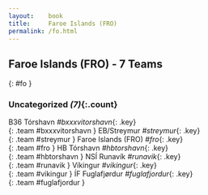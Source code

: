 ```yaml
---
layout:    book
title:     Faroe Islands (FRO)
permalink: /fo.html
---
```


## Faroe Islands (FRO) - 7 Teams
{: #fo }





### Uncategorized _(7)_{:.count}

B36 Tórshavn  _#bxxxvitorshavn_{: .key} <br>
{: .team #bxxxvitorshavn }
EB/Streymur  _#streymur_{: .key} <br>
{: .team #streymur }
Faroe Islands  (FRO) _#fro_{: .key} <br>
{: .team #fro }
HB Tórshavn  _#hbtorshavn_{: .key} <br>
{: .team #hbtorshavn }
NSÍ Runavík  _#runavik_{: .key} <br>
{: .team #runavik }
Víkingur  _#vikingur_{: .key} <br>
{: .team #vikingur }
ÍF Fuglafjørdur  _#fuglafjordur_{: .key} <br>
{: .team #fuglafjordur }


 
